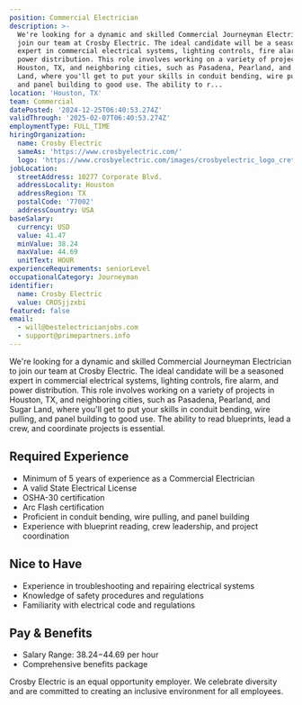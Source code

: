 ```yaml
---
position: Commercial Electrician
description: >-
  We're looking for a dynamic and skilled Commercial Journeyman Electrician to
  join our team at Crosby Electric. The ideal candidate will be a seasoned
  expert in commercial electrical systems, lighting controls, fire alarm, and
  power distribution. This role involves working on a variety of projects in
  Houston, TX, and neighboring cities, such as Pasadena, Pearland, and Sugar
  Land, where you'll get to put your skills in conduit bending, wire pulling,
  and panel building to good use. The ability to r...
location: 'Houston, TX'
team: Commercial
datePosted: '2024-12-25T06:40:53.274Z'
validThrough: '2025-02-07T06:40:53.274Z'
employmentType: FULL_TIME
hiringOrganization:
  name: Crosby Electric
  sameAs: 'https://www.crosbyelectric.com/'
  logo: 'https://www.crosbyelectric.com/images/crosbyelectric_logo_crete.png'
jobLocation:
  streetAddress: 10277 Corporate Blvd.
  addressLocality: Houston
  addressRegion: TX
  postalCode: '77002'
  addressCountry: USA
baseSalary:
  currency: USD
  value: 41.47
  minValue: 38.24
  maxValue: 44.69
  unitText: HOUR
experienceRequirements: seniorLevel
occupationalCategory: Journeyman
identifier:
  name: Crosby Electric
  value: CROSjjzxbi
featured: false
email:
  - will@bestelectricianjobs.com
  - support@primepartners.info
---
```




We're looking for a dynamic and skilled Commercial Journeyman Electrician to join our team at Crosby Electric. The ideal candidate will be a seasoned expert in commercial electrical systems, lighting controls, fire alarm, and power distribution. This role involves working on a variety of projects in Houston, TX, and neighboring cities, such as Pasadena, Pearland, and Sugar Land, where you'll get to put your skills in conduit bending, wire pulling, and panel building to good use. The ability to read blueprints, lead a crew, and coordinate projects is essential. 

## Required Experience

- Minimum of 5 years of experience as a Commercial Electrician
- A valid State Electrical License
- OSHA-30 certification
- Arc Flash certification
- Proficient in conduit bending, wire pulling, and panel building
- Experience with blueprint reading, crew leadership, and project coordination

## Nice to Have

- Experience in troubleshooting and repairing electrical systems
- Knowledge of safety procedures and regulations
- Familiarity with electrical code and regulations

## Pay & Benefits

- Salary Range: $38.24-$44.69 per hour
- Comprehensive benefits package

Crosby Electric is an equal opportunity employer. We celebrate diversity and are committed to creating an inclusive environment for all employees.
